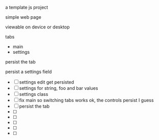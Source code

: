 a template js project

simple web page

viewable on device or desktop

tabs
* main
* settings

persist the tab

persist a settings field

* [ ] settings edit get persisted
* [ ] settings for string, foo and bar values
* [ ] settings class
* [ ] fix main so switching tabs works ok, the controls persist I guess
* [ ] persist the tab
* [ ]
* [ ]
* [ ]
* [ ]
* [ ]